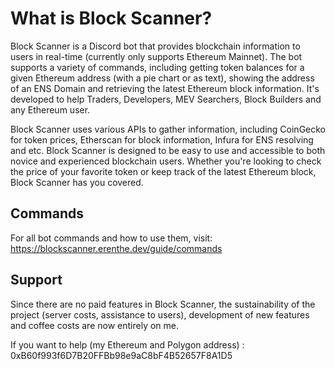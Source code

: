 # What is Block Scanner?

Block Scanner is a Discord bot that provides blockchain information to users in real-time (currently only supports Ethereum Mainnet). The bot supports a variety of commands, including getting token balances for a given Ethereum address (with a pie chart or as text), showing the address of an ENS Domain and retrieving the latest Ethereum block information. It's developed to help Traders, Developers, MEV Searchers, Block Builders and any Ethereum user.

Block Scanner uses various APIs to gather information, including CoinGecko for token prices, Etherscan for block information, Infura for ENS resolving and etc.
Block Scanner is designed to be easy to use and accessible to both novice and experienced blockchain users. Whether you're looking to check the price of your favorite token or keep track of the latest Ethereum block, Block Scanner has you covered.

## Commands

For all bot commands and how to use them, visit: https://blockscanner.erenthe.dev/guide/commands

## Support

Since there are no paid features in Block Scanner, the sustainability of the project (server costs, assistance to users), development of new features and coffee costs are now entirely on me.

If you want to help (my Ethereum and Polygon address) : 0xB60f993f6D7B20FFBb98e9aC8bF4B52657F8A1D5
